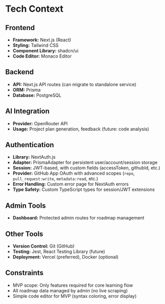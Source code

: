 # Tech Context

## Frontend
- **Framework:** Next.js (React)
- **Styling:** Tailwind CSS
- **Component Library:** shadcn/ui
- **Code Editor:** Monaco Editor

## Backend
- **API:** Next.js API routes (can migrate to standalone service)
- **ORM:** Prisma
- **Database:** PostgreSQL

## AI Integration
- **Provider:** OpenRouter API
- **Usage:** Project plan generation, feedback (future: code analysis)

## Authentication
- **Library:** NextAuth.js
- **Adapter:** PrismaAdapter for persistent user/account/session storage
- **Session:** JWT-based, with custom fields (accessToken, githubId, etc.)
- **Provider:** GitHub App OAuth with advanced scopes (`repo`, `pull_request:write`, `metadata:read`, etc.)
- **Error Handling:** Custom error page for NextAuth errors
- **Type Safety:** Custom TypeScript types for session/JWT extensions

## Admin Tools
- **Dashboard:** Protected admin routes for roadmap management

## Other Tools
- **Version Control:** Git (GitHub)
- **Testing:** Jest, React Testing Library (future)
- **Deployment:** Vercel (preferred), Docker (optional)

## Constraints
- MVP scope: Only features required for core learning flow
- All roadmap data managed by admin (no live scraping)
- Simple code editor for MVP (syntax coloring, error display)
